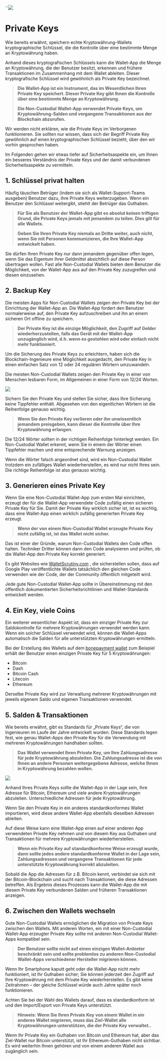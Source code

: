 ``![](../images/03-main-l.png)

# Private Keys

Wie bereits erwähnt, speichern echte Kryptowährung-Wallets kryptographische Schlüssel, die die Kontrolle über eine bestimmte Menge an Kryptowährung haben.

Anhand dieses kryptografischen Schlüssels kann die Wallet-App die Menge an Kryptowährung, die der Benutzer besitzt, erkennen und frühere Transaktionen im Zusammenhang mit dem Wallet ableiten. Dieser kryptografische Schlüssel wird gewöhnlich als Private Key bezeichnet.

> **Die Wallet-App ist ein Instrument, das im Wesentlichen Ihren Private Key speichert. Dieser Private Key gibt Ihnen die Kontrolle über eine bestimmte Menge an Kryptowährung.**
>
> **Die Non-Custodial Wallet-App verwendet Private Keys, um Kryptowährung-Salden und vergangene Transaktionen aus der Blockchain abzurufen.**

Wir werden nicht erklären, wie die Private Keys im Verborgenen funktionieren. Sie sollten nur wissen, dass sich der Begriff Private Key gewöhnlich auf einen kryptographischen Schlüssel bezieht, über den wir vorhin gesprochen haben.

Im Folgenden gehen wir etwas tiefer auf Sicherheitsaspekte ein, um Ihnen ein besseres Verständnis der Private Keys und der damit verbundenen Sicherheitsaspekte zu vermitteln.

## 1. Schlüssel privat halten

Häufig täuschen Betrüger (indem sie sich als Wallet-Support-Teams ausgeben) Benutzer dazu, ihre Private Keys weiterzugeben. Wenn ein Benutzer den Schlüssel weitergibt, stiehlt der Betrüger das Guthaben.

> **Für Sie als Benutzer der Wallet-App gibt es absolut keinen triftigen Grund, die Private Keys jemals mit jemandem zu teilen. Dies gilt für alle Wallets.**
>
> **Geben Sie Ihren Private Key niemals an Dritte weiter, auch nicht, wenn Sie mit Personen kommunizieren, die Ihre Wallet-App entwickelt haben.**

Sie dürfen Ihren Private Key nur dann jemandem gegenüber offen legen, wenn Sie das Eigentum Ihrer Geldmittel absichtlich auf diese Person übertragen wollen. Fast alle Non-Custodial Wallets bieten dem Benutzer die Möglichkeit, von der Wallet-App aus auf den Private Key zuzugreifen und diesen einzusehen.

## 2. Backup Key

Die meisten Apps für Non-Custodial Wallets zeigen den Private Key bei der Einrichtung der Wallet-App an. Die Wallet-App fordert den Benutzer normalerweise auf, den Private Key aufzuschreiben und ihn an einem sicheren Ort offline zu speichern.
 
> **Der Private Key ist die einzige Möglichkeit, den Zugriff auf Gelder wiederherzustellen, falls das Gerät mit der Wallet-App unzugänglich wird, d.h. wenn es gestohlen wird oder einfach nicht mehr funktioniert.**

Um die Sicherung des Private Keys zu erleichtern, haben sich die Blockchain-Ingenieure eine Möglichkeit ausgedacht, den Private Key in einen einfachen Satz von 12 oder 24 regulären Wörtern umzuwandeln.

Die meisten Non-Custodial Wallets zeigen den Private Key in einer von Menschen lesbaren Form, im Allgemeinen in einer Form von 12/24 Worten.

![](../images/03-02-l.png)

Sichern Sie den Private Key und stellen Sie sicher, dass Ihre Sicherung keine Tippfehler enthält. Abgesehen von den eigentlichen Wörtern ist die Reihenfolge genauso wichtig.

> **Wenn Sie den Private Key verlieren oder ihn unwissentlich jemandem preisgeben, kann dieser die Kontrolle über Ihre Kryptowährung erlangen.**

Die 12/24 Wörter sollten in der richtigen Reihenfolge hinterlegt werden. Ein Non-Custodial Wallet erkennt, wenn Sie in einem der Wörter einen Tippfehler machen und eine entsprechende Warnung anzeigen.

Wenn die Wörter falsch angeordnet sind, wird ein Non-Custodial Wallet trotzdem ein zufälliges Wallet wiederherstellen, es wird nur nicht Ihres sein. Die richtige Reihenfolge ist also genauso wichtig.

## 3. Generieren eines Private Key

Wenn Sie eine Non-Custodial Wallet-App zum ersten Mal einrichten, erzeugt der für die Wallet-App verwendete Code zufällig einen sicheren Private Key für Sie. Damit der Private Key wirklich sicher ist, ist es wichtig, dass eine Wallet-App einen wirklich zufällig generierten Private Key erzeugt.

> **Wenn der von einem Non-Custodial Wallet erzeugte Private Key nicht zufällig ist, ist das Wallet nicht sicher.**

Das ist einer der Gründe, warum Non-Custodial Wallets den Code offen halten. Techniker Dritter können dann den Code analysieren und prüfen, ob die Wallet-App den Private Key korrekt generiert.

Es gibt Websites wie [WalletScrutiny.com](https://walletscrutiny.com) , die sicherstellen sollen, dass auf Google Play veröffentlichte Wallets tatsächlich den gleichen Code verwenden wie der Code, der der Community öffentlich mitgeteilt wird.
   
Jede gute Non-Custodial Wallet-App sollte in Übereinstimmung mit den öffentlich dokumentierten Sicherheitsrichtlinien und Wallet-Standards entwickelt werden.

## 4. Ein Key, viele Coins

Ein weiterer wesentlicher Aspekt ist, dass ein einziger Private Key zur Saldokontrolle für mehrere Kryptowährungen verwendet werden kann. Wenn ein solcher Schlüssel verwendet wird, können die Wallet-Apps automatisch die Salden für alle unterstützten Kryptowährungen ermitteln.

Bei der Erstellung des Wallets auf dem [bonepayment wallet](https://bonepayment.com) zum Beispiel erhält der Benutzer einen einzigen Private Key für 5 Kryptowährungen:

- Bitcoin
- Dash
- Bitcoin Cash
- Litecoin
- Ethereum

Derselbe Private Key wird zur Verwaltung mehrerer Kryptowährungen mit jeweils eigenem Saldo und eigenen Transaktionen verwendet.

## 5. Salden & Transaktionen

Wie bereits erwähnt, gibt es Standards für „Private Keys“, die von Ingenieuren im Laufe der Jahre entwickelt wurden. Diese Standards legen fest, wie genau Wallet-Apps den Private Key für die Verwendung mit mehreren Kryptowährungen handhaben sollten.

> **Das Wallet verwendet Ihren Private Key, um Ihre Zahlungsadresse für jede Kryptowährung abzuleiten. Die Zahlungsadresse ist die von Ihnen an andere Personen weitergegebene Adresse, welche Ihnen in Kryptowährung bezahlen wollen.**

![](../images/03-03-l.png)

Anhand Ihres Private Keys sollte die Wallet-App in der Lage sein, Ihre Adresse für Bitcoin, Ethereum und viele andere Kryptowährungen abzuleiten. Unterschiedliche Adressen für jede Kryptowährung.

Wenn Sie den Private Key in ein anderes standardkonformes Wallet importieren, wird diese andere Wallet-App ebenfalls dieselben Adressen ableiten.

Auf diese Weise kann eine Wallet-App einen auf einer anderen App verwendeten Private Key nehmen und von diesem Key aus Guthaben und Transaktionen für mehrere Kryptowährungen wiederherstellen.

> **Wenn ein Private Key auf standardkonforme Weise erzeugt wurde, dann sollte jedes andere standardkonforme Wallet in der Lage sein, Zahlungsadressen und vergangene Transaktionen für jede unterstützte Kryptowährung korrekt abzuleiten.**

Sobald die App die Adressen für z.B. Bitcoin kennt, verbindet sie sich mit der Bitcoin-Blockchain und sucht nach Transaktionen, die diese Adressen betreffen. Als Ergebnis dieses Prozesses kann die Wallet-App die mit diesem Private Key verbundenen Salden und früheren Transaktionen anzeigen.

## 6. Zwischen den Wallets wechseln

Gute Non-Custodial Wallets ermöglichen die Migration von Private Keys zwischen den Wallets. Mit anderen Worten, ein mit einer Non-Custodial Wallet-App erzeugter Private Key sollte mit anderen Non-Custodial Wallet-Apps kompatibel sein.

> **Der Benutzer sollte nicht auf einen einzigen Wallet-Anbieter beschränkt sein und sollte problemlos zu anderen Non-Custodial Wallet-Apps verschiedener Hersteller migrieren können.** 

Wenn Ihr Smartphone kaputt geht oder die Wallet-App nicht mehr funktioniert, ist Ihr Guthaben sicher; Sie können jederzeit den Zugriff auf Ihre Kryptowährung mit dem Private Key wiederherstellen. Es gibt keine Zeitrahmen – der gleiche Schlüssel würde auch Jahre später noch funktionieren.

Achten Sie bei der Wahl des Wallets darauf, dass es standardkonform ist und den Import/Export von Private Keys unterstützt.

> **Hinweis: Wenn Sie Ihren Private Key von einem Wallet in ein anderes Wallet migrieren, muss das Ziel-Wallet alle Kryptowährungen unterstützen, die der Private Key verwaltet..**

Wenn Ihr Private Key ein Guthaben von Bitcoin und Ethereum hat, aber das Ziel-Wallet nur Bitcoin unterstützt, ist Ihr Ethereum-Guthaben nicht sichtbar. Es wird weiterhin Ihnen gehören und von einem anderen Wallet aus zugänglich sein.
